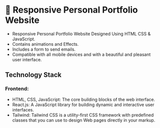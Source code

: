 # 💼 Responsive Personal Portfolio Website

- Responsive Personal Portfolio Website Designed Using HTML CSS & JavaScript.
- Contains animations and Effects.
- Includes a form to send emails.
- Compatible with all mobile devices and with a beautiful and pleasant user interface.

## Technology Stack

### Frontend:
- HTML, CSS, JavaScript: The core building blocks of the web interface.
- React.js: A JavaScript library for building dynamic and interactive user interfaces.
- Tailwind: Tailwind CSS is a utility-first CSS framework with predefined classes that you can use to design Web pages directly in your markup.

